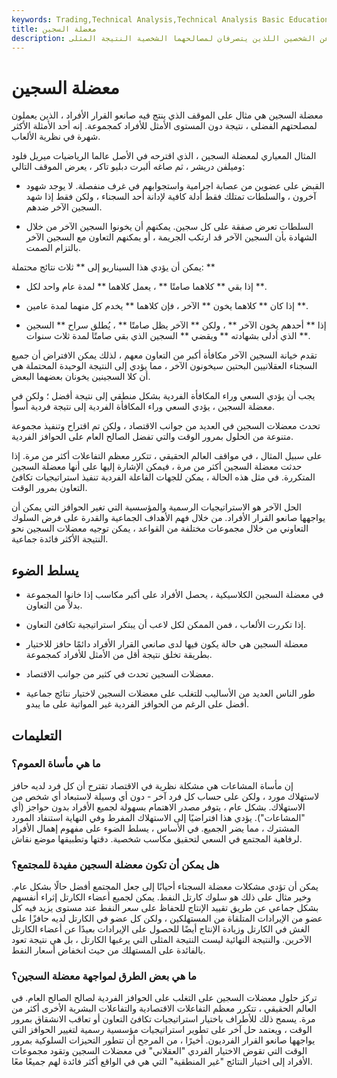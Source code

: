 ```yaml
---
keywords: Trading,Technical Analysis,Technical Analysis Basic Education,Crypto
title: معضلة السجين
description: معضلة السجين هي مفارقة في تحليل القرار حيث لا ينتج عن الشخصين اللذين يتصرفان لمصالحهما الشخصية النتيجة المثلى.
---
```


# معضلة السجين
معضلة السجين هي مثال على الموقف الذي ينتج فيه صانعو القرار الأفراد ، الذين يعملون لمصلحتهم الفضلى ، نتيجة دون المستوى الأمثل للأفراد كمجموعة. إنه أحد الأمثلة الأكثر شهرة في نظرية الألعاب.

المثال المعياري لمعضلة السجين ، الذي اقترحه في الأصل عالما الرياضيات ميريل فلود وميلفن دريشر ، ثم صاغه ألبرت دبليو تاكر ، يعرض الموقف التالي:

- القبض على عضوين من عصابة اجرامية واستجوابهم في غرف منفصلة. لا يوجد شهود آخرون ، والسلطات تمتلك فقط أدلة كافية لإدانة أحد السجناء ، ولكن فقط إذا شهد السجين الآخر ضدهم.

- السلطات تعرض صفقة على كل سجين. يمكنهم أن يخونوا السجين الآخر من خلال الشهادة بأن السجين الآخر قد ارتكب الجريمة ، أو يمكنهم التعاون مع السجين الآخر بالتزام الصمت.

يمكن أن يؤدي هذا السيناريو إلى ** ثلاث نتائج محتملة: **

- إذا بقي ** كلاهما صامتًا ** ، يعمل كلاهما ** لمدة عام واحد لكل **.

- إذا كان ** كلاهما يخون ** الآخر ، فإن كلاهما ** يخدم كل منهما لمدة عامين **.

- إذا ** أحدهم يخون الآخر ** ، ولكن ** الآخر يظل صامتًا ** ، يُطلق سراح ** السجين الذي أدلى بشهادته ** ويقضي ** السجين الذي بقي صامتًا لمدة ثلاث سنوات **.

تقدم خيانة السجين الآخر مكافأة أكبر من التعاون معهم ، لذلك يمكن الافتراض أن جميع السجناء العقلانيين البحتين سيخونون الآخر ، مما يؤدي إلى النتيجة الوحيدة المحتملة هي أن كلا السجينين يخونان بعضهما البعض.

يجب أن يؤدي السعي وراء المكافأة الفردية بشكل منطقي إلى نتيجة أفضل ؛ ولكن في معضلة السجين ، يؤدي السعي وراء المكافأة الفردية إلى نتيجة فردية أسوأ.

تحدث معضلات السجين في العديد من جوانب الاقتصاد ، ولكن تم اقتراح وتنفيذ مجموعة متنوعة من الحلول بمرور الوقت والتي تفضل الصالح العام على الحوافز الفردية.

على سبيل المثال ، في مواقف العالم الحقيقي ، تتكرر معظم التفاعلات أكثر من مرة. إذا حدثت معضلة السجين أكثر من مرة ، فيمكن الإشارة إليها على أنها معضلة السجين المتكررة. في مثل هذه الحالة ، يمكن للجهات الفاعلة الفردية تنفيذ استراتيجيات تكافئ التعاون بمرور الوقت.

الحل الآخر هو الاستراتيجيات الرسمية والمؤسسية التي تغير الحوافز التي يمكن أن يواجهها صانعو القرار الأفراد. من خلال فهم الأهداف الجماعية والقدرة على فرض السلوك التعاوني من خلال مجموعات مختلفة من القواعد ، يمكن توجيه معضلات السجين نحو النتيجة الأكثر فائدة جماعية.

## يسلط الضوء

- في معضلة السجين الكلاسيكية ، يحصل الأفراد على أكبر مكاسب إذا خانوا المجموعة بدلاً من التعاون.

- إذا تكررت الألعاب ، فمن الممكن لكل لاعب أن يبتكر استراتيجية تكافئ التعاون.

- معضلة السجين هي حالة يكون فيها لدى صانعي القرار الأفراد دائمًا حافز للاختيار بطريقة تخلق نتيجة أقل من الأمثل للأفراد كمجموعة.

- معضلات السجين تحدث في كثير من جوانب الاقتصاد.

- طور الناس العديد من الأساليب للتغلب على معضلات السجين لاختيار نتائج جماعية أفضل على الرغم من الحوافز الفردية غير المواتية على ما يبدو.

## التعليمات

### ما هي مأساة العموم؟

إن مأساة المشاعات هي مشكلة نظرية في الاقتصاد تقترح أن كل فرد لديه حافز لاستهلاك مورد ، ولكن على حساب كل فرد آخر - دون أي وسيلة لاستبعاد أي شخص من الاستهلاك. بشكل عام ، يتوفر مصدر الاهتمام بسهولة لجميع الأفراد بدون حواجز (أي "المشاعات"). يؤدي هذا افتراضيًا إلى الاستهلاك المفرط وفي النهاية استنفاد المورد المشترك ، مما يضر الجميع. في الأساس ، يسلط الضوء على مفهوم إهمال الأفراد لرفاهية المجتمع في السعي لتحقيق مكاسب شخصية. دقتها وتطبيقها موضع نقاش.

### هل يمكن أن تكون معضلة السجين مفيدة للمجتمع؟

يمكن أن تؤدي مشكلات معضلة السجناء أحيانًا إلى جعل المجتمع أفضل حالًا بشكل عام. وخير مثال على ذلك هو سلوك كارتل النفط. يمكن لجميع أعضاء الكارتل إثراء أنفسهم بشكل جماعي عن طريق تقييد الإنتاج للحفاظ على سعر النفط عند مستوى يزيد فيه كل عضو من الإيرادات المتلقاة من المستهلكين ، ولكن كل عضو في الكارتل لديه حافزًا على الغش في الكارتل وزيادة الإنتاج أيضًا للحصول على الإيرادات بعيدًا عن أعضاء الكارتل الآخرين. والنتيجة النهائية ليست النتيجة المثلى التي يرغبها الكارتل ، بل هي نتيجة تعود بالفائدة على المستهلك من حيث انخفاض أسعار النفط.

### ما هي بعض الطرق لمواجهة معضلة السجين؟

تركز حلول معضلات السجين على التغلب على الحوافز الفردية لصالح الصالح العام. في العالم الحقيقي ، تتكرر معظم التفاعلات الاقتصادية والتفاعلات البشرية الأخرى أكثر من مرة. يسمح ذلك للأطراف باختيار استراتيجيات تكافئ التعاون أو تعاقب الانشقاق بمرور الوقت ، ويعتمد حل آخر على تطوير استراتيجيات مؤسسية رسمية لتغيير الحوافز التي يواجهها صانعو القرار الفرديون. أخيرًا ، من المرجح أن تتطور التحيزات السلوكية بمرور الوقت التي تقوض الاختيار الفردي "العقلاني" في معضلات السجين وتقود مجموعات الأفراد إلى اختيار النتائج "غير المنطقية" التي هي في الواقع أكثر فائدة لهم جميعًا معًا.

